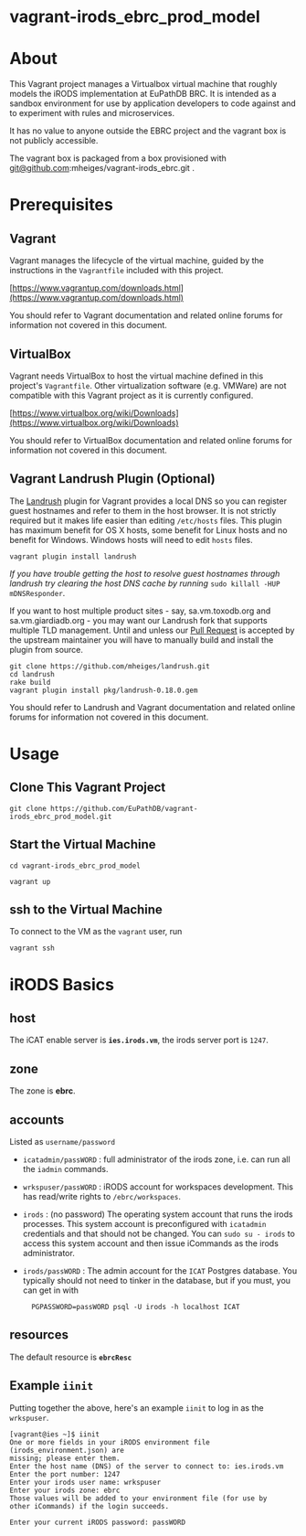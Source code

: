 
vagrant-irods\_ebrc\_prod_model
=====

About
=====

This Vagrant project manages a Virtualbox virtual machine that roughly
models the iRODS implementation at EuPathDB BRC. It is intended as a
sandbox environment for use by application developers to code against
and to experiment with rules and microservices.

It has no value to anyone outside the EBRC project and the vagrant box
is not publicly accessible.

The vagrant box is packaged from a box provisioned with
git@github.com:mheiges/vagrant-irods_ebrc.git .

Prerequisites
=====

Vagrant
---------------

Vagrant manages the lifecycle of the virtual machine, guided by the instructions in the `Vagrantfile` included with this project.

[https://www.vagrantup.com/downloads.html](https://www.vagrantup.com/downloads.html)

You should refer to Vagrant documentation and related online forums for information not covered in this document.

VirtualBox
------------------

Vagrant needs VirtualBox to host the virtual machine defined in this project's `Vagrantfile`. Other virtualization software (e.g. VMWare) are not compatible with this Vagrant project as it is currently configured.

[https://www.virtualbox.org/wiki/Downloads](https://www.virtualbox.org/wiki/Downloads)

You should refer to VirtualBox documentation and related online forums for information not covered in this document.

Vagrant Landrush Plugin (Optional)
--------------------------------------

The [Landrush](https://github.com/phinze/landrush) plugin for Vagrant provides a local DNS so you can register guest hostnames and refer to them in the host browser. It is not strictly required but it makes life easier than editing `/etc/hosts` files. This plugin has maximum benefit for OS X hosts, some benefit for Linux hosts and no benefit for Windows. Windows hosts will need to edit `hosts` files.

    vagrant plugin install landrush

_If you have trouble getting the host to resolve guest hostnames through landrush try clearing the host DNS cache by running_ `sudo killall -HUP mDNSResponder`.

If you want to host multiple product sites - say, sa.vm.toxodb.org and sa.vm.giardiadb.org - you may want our Landrush fork that supports multiple TLD management. Until and unless our [Pull Request](https://github.com/phinze/landrush/pull/125) is accepted by the upstream maintainer you will have to manually build and install the plugin from source.

    git clone https://github.com/mheiges/landrush.git
    cd landrush
    rake build
    vagrant plugin install pkg/landrush-0.18.0.gem

You should refer to Landrush and Vagrant documentation and related online forums for information not covered in this document.

Usage
=======

Clone This Vagrant Project
--------------------------

    git clone https://github.com/EuPathDB/vagrant-irods_ebrc_prod_model.git

Start the Virtual Machine
-------------------------

    cd vagrant-irods_ebrc_prod_model

    vagrant up

ssh to the Virtual Machine
-----------------

To connect to the VM as the `vagrant` user, run

    vagrant ssh

iRODS Basics
=======

host
--------

The iCAT enable server is **`ies.irods.vm`**, the irods server port is `1247`.


zone
--------

The zone is **ebrc**.

accounts
--------

Listed as `username/password`

  - `icatadmin/passWORD` : full administrator of the irods zone, i.e.
  can run all the `iadmin` commands.
  - `wrkspuser/passWORD` : iRODS account for workspaces development.
  This has read/write rights to `/ebrc/workspaces`.
  - `irods` : (no password) The operating system account that runs the irods
  processes. This system account is preconfigured with `icatadmin`
  credentials and that should not be changed. You can `sudo su - irods`
  to access this system account and then issue iCommands as the irods
  administrator.
  - `irods/passWORD` : The admin account for the `ICAT` Postgres
  database. You typically should not need to tinker in the database, but
  if you must, you can get in with

          PGPASSWORD=passWORD psql -U irods -h localhost ICAT


resources
---------

The default resource is **`ebrcResc`**

Example `iinit`
-------------

Putting together the above, here's an example `iinit` to log in as the `wrkspuser`.

    [vagrant@ies ~]$ iinit
    One or more fields in your iRODS environment file (irods_environment.json) are
    missing; please enter them.
    Enter the host name (DNS) of the server to connect to: ies.irods.vm
    Enter the port number: 1247
    Enter your irods user name: wrkspuser
    Enter your irods zone: ebrc
    Those values will be added to your environment file (for use by
    other iCommands) if the login succeeds.

    Enter your current iRODS password: passWORD

